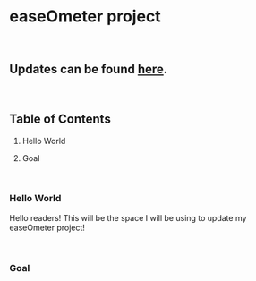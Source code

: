 easeOmeter project
==================

 

Updates can be found [here](https://github.com/rfmaynard/Accel-MagnetoMeter/blob/master/INDEX.md).
--------------------------------------------------------------------------------------------------

 

Table of Contents
-----------------

1.  Hello World

2.  Goal

     

### Hello World

Hello readers! This will be the space I will be using to update my easeOmeter
project!

 

### Goal

 
